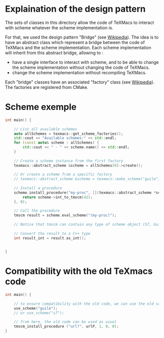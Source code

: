 # Explaination of the design pattern

The sets of classes in this directory allow the code of TeXMacs to interact with scheme whatever the scheme implementation is.

For that, we used the design pattern "Bridge" (see [Wikipedia](https://en.wikipedia.org/wiki/Bridge_pattern)).
The idea is to have an abstract class which represent a bridge between the code of TeXMacs and the scheme implementation. Each scheme implementation will inherit from this abstract bridge, allowing to :
 - have a single interface to interact with scheme, and to be able to change the scheme implementation without changing the code of TeXMacs.
 - change the scheme implementation without recompiling TeXMacs.


Each "bridge" classes have an associated "factory" class (see [Wikipedia](https://en.wikipedia.org/wiki/Factory_(object-oriented_programming))). The factories are registered from CMake.

# Scheme exemple

```cpp 
int main() {
    
    // List all available schemes 
    auto allSchemes = texmacs::get_scheme_factories();
    std::cout << "Available schemes:" << std::endl;
    for (const auto& scheme : allSchemes) {
        std::cout << " - " << scheme.name() << std::endl;
    }
    
    // Create a scheme instance from the first factory
    texmacs::abstract_scheme &scheme = allSchemes[0]->create();
    
    // Or create a scheme from a specific factory
    // texmacs::abstract_scheme &scheme = texmacs::make_scheme("guile");
    
    // Install a procedure
    scheme.install_procedure("my-proc", [](texmacs::abstract_scheme *scheme, texmacs::tmscm args) {
        return scheme->int_to_tmscm(42);
    }, 0);
    
    // Call the procedure
    tmscm result = scheme.eval_scheme("(my-proc)");
    
    // Notice that tmscm can contain any type of scheme object (S7, Guile, ...)
    
    // Convert the result to a C++ type
    int result_int = result.as_int();
    
    
}
```

# Compatibility with the old TeXmacs code

```cpp
int main() {
    
    // to ensure compatibility with the old code, we can use the old scheme interface by choosing which scheme implementation to use
    use_scheme("guile");
    // or use_scheme("s7");
    
    // from here, the old code can be used as usual
    tmscm_install_procedure ("url?", urlP, 1, 0, 0);
}
```
